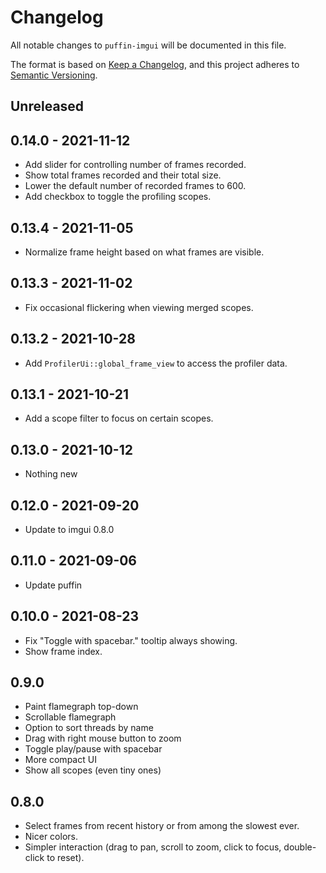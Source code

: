 # Changelog
All notable changes to `puffin-imgui` will be documented in this file.

The format is based on [Keep a Changelog](https://keepachangelog.com/en/1.0.0/),
and this project adheres to [Semantic Versioning](https://semver.org/spec/v2.0.0.html).


## Unreleased


## 0.14.0 - 2021-11-12
* Add slider for controlling number of frames recorded.
* Show total frames recorded and their total size.
* Lower the default number of recorded frames to 600.
* Add checkbox to toggle the profiling scopes.


## 0.13.4 - 2021-11-05
* Normalize frame height based on what frames are visible.


## 0.13.3 - 2021-11-02
* Fix occasional flickering when viewing merged scopes.


## 0.13.2 - 2021-10-28
* Add `ProfilerUi::global_frame_view` to access the profiler data.


## 0.13.1 - 2021-10-21
* Add a scope filter to focus on certain scopes.


## 0.13.0 - 2021-10-12
* Nothing new


## 0.12.0 - 2021-09-20
* Update to imgui 0.8.0


## 0.11.0 - 2021-09-06
* Update puffin


## 0.10.0 - 2021-08-23
* Fix "Toggle with spacebar." tooltip always showing.
* Show frame index.


## 0.9.0
* Paint flamegraph top-down
* Scrollable flamegraph
* Option to sort threads by name
* Drag with right mouse button to zoom
* Toggle play/pause with spacebar
* More compact UI
* Show all scopes (even tiny ones)


## 0.8.0
* Select frames from recent history or from among the slowest ever.
* Nicer colors.
* Simpler interaction (drag to pan, scroll to zoom, click to focus, double-click to reset).
